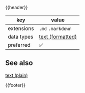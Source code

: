 {{header}}

key | value
--- | ---
extensions | `.md` `.markdown`
data types | [text (formatted)](../dataTypes/formattedText.md)
preferred | ✅

## See also

[text (plain)](../dataTypes/plainText.md)

{{footer}}

